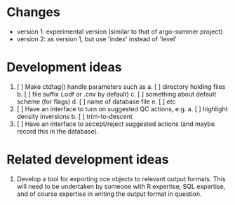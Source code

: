 # Changes

* version 1: experimental version (similar to that of argo-summer
  project)
* version 2: as version 1, but use 'index' instead of 'level'


# Development ideas

1. [ ] Make ctdtag() handle parameters such as
   a. [ ] directory holding files
   b. [ ] file suffix (.odf or .cnv by default)
   c. [ ] something about default scheme (for flags)
   d. [ ] name of database file
   e. [ ] etc
2. [ ] Have an interface to turn on suggested QC actions, e.g.
   a. [ ] highlight density inversions
   b. [ ] trim-to-descent
3. [ ] Have an interface to accept/reject suggested actions (and maybe record
   this in the database).

# Related development ideas

1. Develop a tool for exporting oce objects to relevant output formats.  This
   will need to be undertaken by someone with R expertise, SQL expertise, and of
   course expertise in writing the output format in question.

